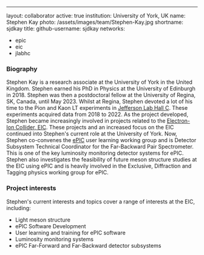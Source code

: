 ---
layout: collaborator
active: true
institution: University of York, UK
name: Stephen Kay
photo: /assets/images/team/Stephen-Kay.jpg
shortname: sjdkay
title: 
github-username: sjdkay
networks:
  - epic
  - eic
  - jlabhc

### Biography

Stephen Kay is a research associate at the University of York in the United Kingdom. Stephen earned his PhD in Physics at the University of Edinburgh in 2018. Stephen was then a postdoctoral fellow at the University of Regina, SK, Canada, until May 2023. Whilst at Regina, Stephen devoted a lot of his time to the Pion and Kaon LT experiments in [Jefferson Lab Hall C](https://www.jlab.org/physics/hall-c). These experiments acquired data from 2018 to 2022. As the project developed, Stephen became increasingly involved in projects related to the [Electron-Ion Collider, EIC](https://www.bnl.gov/eic/). These projects and an increased focus on the EIC continued into Stephen's current role at the University of York. Now, Stephen co-convenes the [ePIC](https://www.bnl.gov/eic/epic.php) user learning working group and is Detector Subsystem Technical Coordinator for the Far-Backward Pair Spectrometer. This is one of the key luminosity monitoring detector systems for ePIC. Stephen also investigates the feasibility of future meson structure studies at the EIC using ePIC and is heavily involved in the Exclusive, Diffraction and Tagging physics working group for ePIC.

### Project interests

Stephen's current interests and topics cover a range of interests at the EIC, including:
* Light meson structure
* ePIC Software Development
* User learning and training for ePIC software
* Luminosity monitoring systems
* ePIC Far-Forward and Far-Backward detector subsystems
